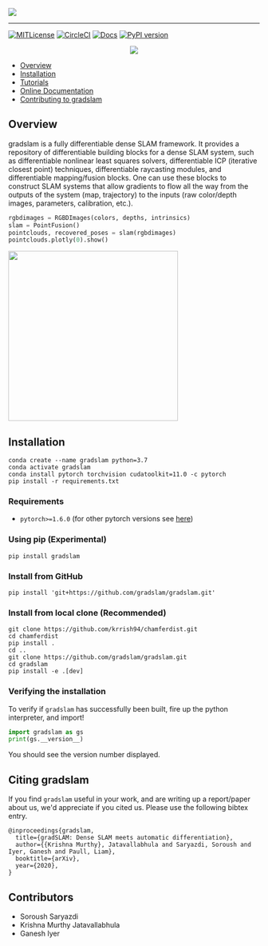 
![](assets/gradslam-banner.png)

--------------------------------------------------------------------------------

[![MITLicense](https://img.shields.io/badge/license-MIT-green)](https://opensource.org/licenses/MIT) [![CircleCI](https://circleci.com/gh/gradslam/gradslam.svg?style=shield&circle-token=109c43f395121b987111c85a9cf51d5fd75ea72c)](https://circleci.com/gh/gradslam/gradslam/tree/master) [![Docs](https://readthedocs.org/projects/gradslam/badge/?version=latest)](https://gradslam.readthedocs.io/en/latest/?badge=latest) [![PyPI version](https://badge.fury.io/py/gradslam.svg)](https://badge.fury.io/py/gradslam)


<p align="center">
	<img src="assets/pointfusiondemo.gif" />
</p>

- [Overview](#overview)
- [Installation](#installation)
- [Tutorials](https://gradslam.readthedocs.io/en/latest/tutorials.html)
- [Online Documentation](https://gradslam.readthedocs.io/en/latest/)
- [Contributing to gradslam](CONTRIBUTING.md)


## Overview
gradslam is a fully differentiable dense SLAM framework. It provides a repository of differentiable building blocks for a dense SLAM system, such as differentiable nonlinear least squares solvers, differentiable ICP (iterative closest point) techniques, differentiable raycasting modules, and differentiable mapping/fusion blocks. One can use these blocks to construct SLAM systems that allow gradients to flow all the way from the outputs of the system (map, trajectory) to the inputs (raw color/depth images, parameters, calibration, etc.).

```python
rgbdimages = RGBDImages(colors, depths, intrinsics)
slam = PointFusion()
pointclouds, recovered_poses = slam(rgbdimages)
pointclouds.plotly(0).show()
```
<img src="assets/tum-pointfusion.png" width="340">

## Installation

```
conda create --name gradslam python=3.7
conda activate gradslam
conda install pytorch torchvision cudatoolkit=11.0 -c pytorch
pip install -r requirements.txt
```
### Requirements
- `pytorch>=1.6.0` (for other pytorch versions see [here](#install-from-local-clone-recommended))

### Using pip (Experimental)

`pip install gradslam`

### Install from GitHub

`pip install 'git+https://github.com/gradslam/gradslam.git'`

### Install from local clone (Recommended)
```
git clone https://github.com/krrish94/chamferdist.git
cd chamferdist
pip install .
cd ..
git clone https://github.com/gradslam/gradslam.git
cd gradslam
pip install -e .[dev]
```

### Verifying the installation

To verify if `gradslam` has successfully been built, fire up the python interpreter, and import!

```py
import gradslam as gs
print(gs.__version__)
```

You should see the version number displayed.


## Citing gradslam

If you find `gradslam` useful in your work, and are writing up a report/paper about us, we'd appreciate if you cited us. Please use the following bibtex entry.

```
@inproceedings{gradslam,
  title={gradSLAM: Dense SLAM meets automatic differentiation},
  author={{Krishna Murthy}, Jatavallabhula and Saryazdi, Soroush and Iyer, Ganesh and Paull, Liam},
  booktitle={arXiv},
  year={2020},
}
```


## Contributors

* Soroush Saryazdi
* Krishna Murthy Jatavallabhula
* Ganesh Iyer
